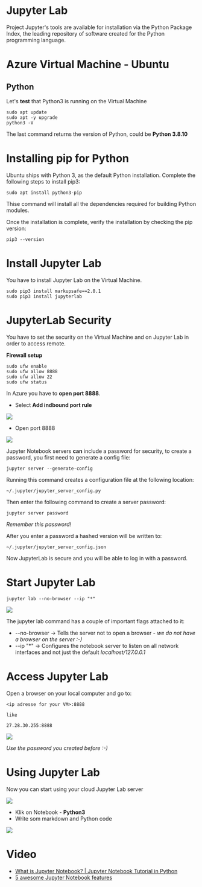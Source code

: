 # Jupyter Lab
Project Jupyter's tools are available for installation via the Python Package Index, the leading repository of software created for the Python programming language.

# Azure Virtual Machine - Ubuntu

## Python
Let's **test** that Python3 is running on the Virtual Machine

    sudo apt update
    sudo apt -y upgrade
    python3 -V

The last command returns the version of Python, could be **Python 3.8.10**

# Installing pip for Python
Ubuntu ships with Python 3, as the default Python installation. Complete the following steps to install pip3:

    sudo apt install python3-pip

Thise command will install all the dependencies required for building Python modules.

Once the installation is complete, verify the installation by checking the pip version:

    pip3 --version

# Install Jupyter Lab
You have to install Jupyter Lab on the Virtual Machine.

    sudo pip3 install markupsafe==2.0.1
    sudo pip3 install jupyterlab

# JupyterLab Security
You have to set the security on the Virtual Machine and on Jupyter Lab in order to access remote.

**Firewall setup**

    sudo ufw enable
    sudo ufw allow 8888
    sudo ufw allow 22
    sudo ufw status

In Azure you have to **open port 8888**.

- Select **Add indbound port rule**

![](./image/port8888.jpg)

- Open port 8888

![](./image/port8888_2.jpg)



Jupyter Notebook servers **can** include a password for security, to create a password, you first need to generate a config file:

    jupyter server --generate-config

Running this command creates a configuration file at the following location:

    ~/.jupyter/jupyter_server_config.py

Then enter the following command to create a server password:

    jupyter server password

*Remember this password!*

After you enter a password a hashed version will be written to:

    ~/.jupyter/jupyter_server_config.json
    
Now JupyterLab is secure and you will be able to log in with a password.

# Start Jupyter Lab
    jupyter lab --no-browser --ip "*"

![](./image/jupyterlab_0.jpg)

The jupyter lab command has a couple of important flags attached to it:

- --no-browser → Tells the server not to open a browser - *we do not have a browser on the server :-)*
- --ip "*" → Configures the notebook server to listen on all network interfaces and not just the default *localhost/127.0.0.1*

# Access Jupyter Lab
Open a browser on your local computer and go to:

    <ip adresse for your VM>:8888

    like

    27.28.30.255:8888

![](./image/jupyterlab_1.jpg)

*Use the password you created before :-)*

# Using Jupyter Lab
Now you can start using your cloud Jupyter Lab server

![](./image/jupyterlab_2.jpg)

- Klik on Notebook - **Python3**
- Write som markdown and Python code

![](./image/jupyterlab_3.jpg)

# Video
- [What is Jupyter Notebook? | Jupyter Notebook Tutorial in Python](https://www.youtube.com/embed/q_BzsPxwLOE)
- [5 awesome Jupyter Notebook features](https://www.youtube.com/embed/AUQT0MKpf6Y)




